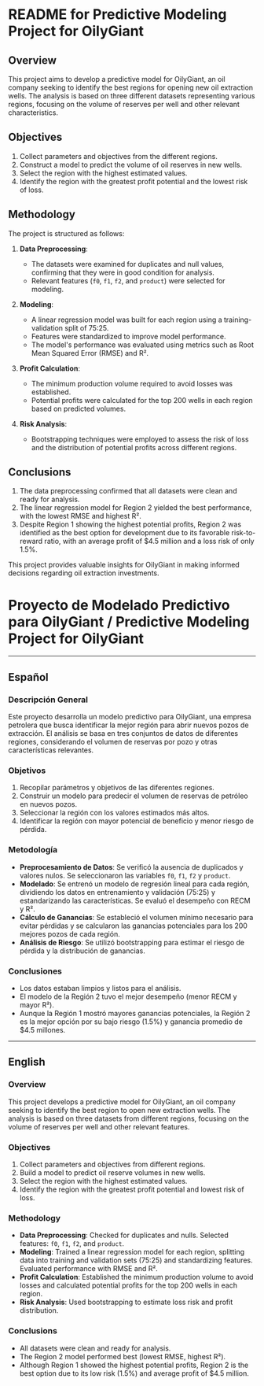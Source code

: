 # README for Predictive Modeling Project for OilyGiant

## Overview
This project aims to develop a predictive model for OilyGiant, an oil company seeking to identify the best regions for opening new oil extraction wells. The analysis is based on three different datasets representing various regions, focusing on the volume of reserves per well and other relevant characteristics.

## Objectives
1. Collect parameters and objectives from the different regions.
2. Construct a model to predict the volume of oil reserves in new wells.
3. Select the region with the highest estimated values.
4. Identify the region with the greatest profit potential and the lowest risk of loss.

## Methodology
The project is structured as follows:

1. **Data Preprocessing**: 
   - The datasets were examined for duplicates and null values, confirming that they were in good condition for analysis.
   - Relevant features (`f0`, `f1`, `f2`, and `product`) were selected for modeling.

2. **Modeling**:
   - A linear regression model was built for each region using a training-validation split of 75:25.
   - Features were standardized to improve model performance.
   - The model's performance was evaluated using metrics such as Root Mean Squared Error (RMSE) and R².

3. **Profit Calculation**:
   - The minimum production volume required to avoid losses was established.
   - Potential profits were calculated for the top 200 wells in each region based on predicted volumes.

4. **Risk Analysis**:
   - Bootstrapping techniques were employed to assess the risk of loss and the distribution of potential profits across different regions.

## Conclusions
1. The data preprocessing confirmed that all datasets were clean and ready for analysis.
2. The linear regression model for Region 2 yielded the best performance, with the lowest RMSE and highest R².
3. Despite Region 1 showing the highest potential profits, Region 2 was identified as the best option for development due to its favorable risk-to-reward ratio, with an average profit of $4.5 million and a loss risk of only 1.5%.

This project provides valuable insights for OilyGiant in making informed decisions regarding oil extraction investments.


# Proyecto de Modelado Predictivo para OilyGiant / Predictive Modeling Project for OilyGiant

---

## Español

### Descripción General
Este proyecto desarrolla un modelo predictivo para OilyGiant, una empresa petrolera que busca identificar la mejor región para abrir nuevos pozos de extracción. El análisis se basa en tres conjuntos de datos de diferentes regiones, considerando el volumen de reservas por pozo y otras características relevantes.

### Objetivos
1. Recopilar parámetros y objetivos de las diferentes regiones.
2. Construir un modelo para predecir el volumen de reservas de petróleo en nuevos pozos.
3. Seleccionar la región con los valores estimados más altos.
4. Identificar la región con mayor potencial de beneficio y menor riesgo de pérdida.

### Metodología
- **Preprocesamiento de Datos**: Se verificó la ausencia de duplicados y valores nulos. Se seleccionaron las variables `f0`, `f1`, `f2` y `product`.
- **Modelado**: Se entrenó un modelo de regresión lineal para cada región, dividiendo los datos en entrenamiento y validación (75:25) y estandarizando las características. Se evaluó el desempeño con RECM y R².
- **Cálculo de Ganancias**: Se estableció el volumen mínimo necesario para evitar pérdidas y se calcularon las ganancias potenciales para los 200 mejores pozos de cada región.
- **Análisis de Riesgo**: Se utilizó bootstrapping para estimar el riesgo de pérdida y la distribución de ganancias.

### Conclusiones
- Los datos estaban limpios y listos para el análisis.
- El modelo de la Región 2 tuvo el mejor desempeño (menor RECM y mayor R²).
- Aunque la Región 1 mostró mayores ganancias potenciales, la Región 2 es la mejor opción por su bajo riesgo (1.5%) y ganancia promedio de $4.5 millones.

---

## English

### Overview
This project develops a predictive model for OilyGiant, an oil company seeking to identify the best region to open new extraction wells. The analysis is based on three datasets from different regions, focusing on the volume of reserves per well and other relevant features.

### Objectives
1. Collect parameters and objectives from different regions.
2. Build a model to predict oil reserve volumes in new wells.
3. Select the region with the highest estimated values.
4. Identify the region with the greatest profit potential and lowest risk of loss.

### Methodology
- **Data Preprocessing**: Checked for duplicates and nulls. Selected features: `f0`, `f1`, `f2`, and `product`.
- **Modeling**: Trained a linear regression model for each region, splitting data into training and validation sets (75:25) and standardizing features. Evaluated performance with RMSE and R².
- **Profit Calculation**: Established the minimum production volume to avoid losses and calculated potential profits for the top 200 wells in each region.
- **Risk Analysis**: Used bootstrapping to estimate loss risk and profit distribution.

### Conclusions
- All datasets were clean and ready for analysis.
- The Region 2 model performed best (lowest RMSE, highest R²).
- Although Region 1 showed the highest potential profits, Region 2 is the best option due to its low risk (1.5%) and average profit of $4.5 million.